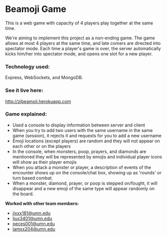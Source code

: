 # Beamoji Game #

This is a web game with capacity of 4 players play together at the same time. 

We're aiming to implement this project as a non-ending game. The game allows at most 4 players at the same time, and late comers are directed into spectator mode. Each time a player's game is over, the server automatically kicks him/her into spectator mode, and opens one slot for a new player.

### Technology used:
Express, WebSockets, and MongoDB.

### See it live here: 
http://zjbeamoji.herokuapp.com

### Game explained:
- Used a console to display information between server and client
- When you try to add two users with the same username in the same game (session), it rejects it and requests for you to add a new username
- Emoji locations (except players) are random and they will not appear on each other or on the players
- In the console, when monsters, poop, prayers, and diamonds are mentioned they will be represented by emojis and individual player icons will show as their player emojis
- When you attack a monster or player, a description of events of the encounter shows up on the console/chat box, showing up as 'rounds' or turn based combat.
- When a monster, diamond, prayer, or poop is stepped on/fought, it will disappear and a new emoji of the same type will appear randomly on the board.


__Worked with other team members:__

- jixxx181@umn.edu
- liux3401@umn.edu
- peces001@umn.edu
- lamxx204@umn.edu
